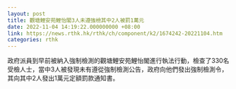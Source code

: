 ```yaml
---
layout: post
title: 觀塘鯉安苑鯉怡閣3人未遵強檢其中2人被罰1萬元
date: 2022-11-04 14:19:22.000000000 +08:00
link: https://news.rthk.hk/rthk/ch/component/k2/1674242-20221104.htm
categories: rthk
---
```


政府派員到早前被納入強制檢測的觀塘鯉安苑鯉怡閣進行執法行動，檢查了330名受檢人士，當中3人被發現未有遵從強制檢測公告，政府向他們發出強制檢測令，其向其中2人發出1萬元定額罰款通知書。
